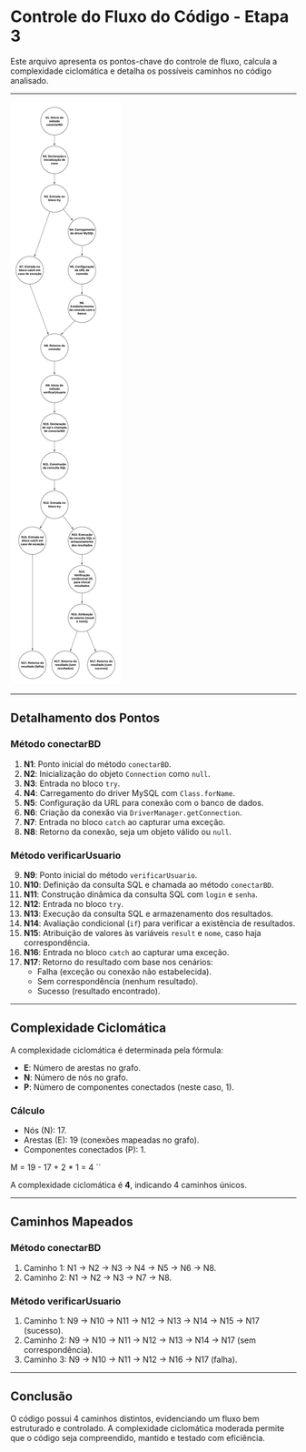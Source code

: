 # Controle do Fluxo do Código - Etapa 3

Este arquivo apresenta os pontos-chave do controle de fluxo, calcula a complexidade ciclomática e detalha os possíveis caminhos no código analisado.

---

![Diagrama](https://github.com/Leonardo-405/AF-UX-UI-Ohata/blob/ETAPA-3/Diagrama.png)

---

## Detalhamento dos Pontos

### **Método conectarBD**

1. **N1**: Ponto inicial do método `conectarBD`.
2. **N2**: Inicialização do objeto `Connection` como `null`.
3. **N3**: Entrada no bloco `try`.
4. **N4**: Carregamento do driver MySQL com `Class.forName`.
5. **N5**: Configuração da URL para conexão com o banco de dados.
6. **N6**: Criação da conexão via `DriverManager.getConnection`.
7. **N7**: Entrada no bloco `catch` ao capturar uma exceção.
8. **N8**: Retorno da conexão, seja um objeto válido ou `null`.

### **Método verificarUsuario**

9. **N9**: Ponto inicial do método `verificarUsuario`.
10. **N10**: Definição da consulta SQL e chamada ao método `conectarBD`.
11. **N11**: Construção dinâmica da consulta SQL com `login` e `senha`.
12. **N12**: Entrada no bloco `try`.
13. **N13**: Execução da consulta SQL e armazenamento dos resultados.
14. **N14**: Avaliação condicional (`if`) para verificar a existência de resultados.
15. **N15**: Atribuição de valores às variáveis `result` e `nome`, caso haja correspondência.
16. **N16**: Entrada no bloco `catch` ao capturar uma exceção.
17. **N17**: Retorno do resultado com base nos cenários:
    - Falha (exceção ou conexão não estabelecida).
    - Sem correspondência (nenhum resultado).
    - Sucesso (resultado encontrado).

---

## Complexidade Ciclomática

A complexidade ciclomática é determinada pela fórmula:  

- **E**: Número de arestas no grafo.
- **N**: Número de nós no grafo.
- **P**: Número de componentes conectados (neste caso, 1).

### Cálculo
- Nós (N): 17.
- Arestas (E): 19 (conexões mapeadas no grafo).
- Componentes conectados (P): 1.

M = 19 - 17 + 2 * 1 = 4 ``


A complexidade ciclomática é **4**, indicando 4 caminhos únicos.

---

## Caminhos Mapeados

### Método conectarBD
1. Caminho 1: N1 → N2 → N3 → N4 → N5 → N6 → N8.
2. Caminho 2: N1 → N2 → N3 → N7 → N8.

### Método verificarUsuario
1. Caminho 1: N9 → N10 → N11 → N12 → N13 → N14 → N15 → N17 (sucesso).
2. Caminho 2: N9 → N10 → N11 → N12 → N13 → N14 → N17 (sem correspondência).
3. Caminho 3: N9 → N10 → N11 → N12 → N16 → N17 (falha).

---

## Conclusão

O código possui 4 caminhos distintos, evidenciando um fluxo bem estruturado e controlado. A complexidade ciclomática moderada permite que o código seja compreendido, mantido e testado com eficiência.



